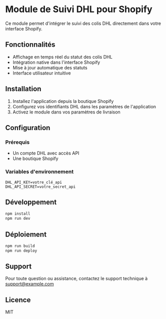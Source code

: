 # Module de Suivi DHL pour Shopify

Ce module permet d'intégrer le suivi des colis DHL directement dans votre interface Shopify.

## Fonctionnalités

- Affichage en temps réel du statut des colis DHL
- Intégration native dans l'interface Shopify
- Mise à jour automatique des statuts
- Interface utilisateur intuitive

## Installation

1. Installez l'application depuis la boutique Shopify
2. Configurez vos identifiants DHL dans les paramètres de l'application
3. Activez le module dans vos paramètres de livraison

## Configuration

### Prérequis

- Un compte DHL avec accès API
- Une boutique Shopify

### Variables d'environnement

```env
DHL_API_KEY=votre_clé_api
DHL_API_SECRET=votre_secret_api
```

## Développement

```bash
npm install
npm run dev
```

## Déploiement

```bash
npm run build
npm run deploy
```

## Support

Pour toute question ou assistance, contactez le support technique à support@example.com

## Licence

MIT